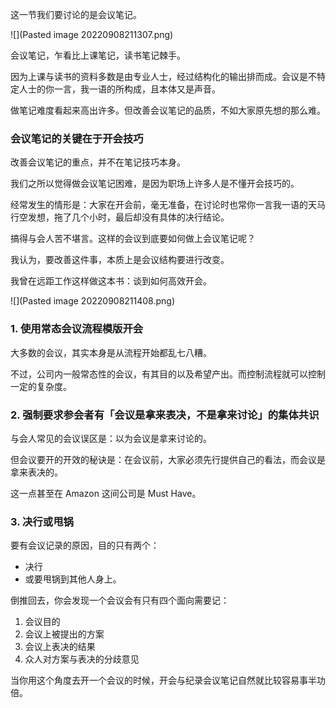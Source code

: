 这一节我们要讨论的是会议笔记。

![](Pasted image 20220908211307.png)

会议笔记，乍看比上课笔记，读书笔记棘手。

因为上课与读书的资料多数是由专业人士，经过结构化的输出排而成。会议是不特定人士的你一言，我一语的所构成，且本体又是声音。

做笔记难度看起来高出许多。但改善会议笔记的品质，不如大家原先想的那么难。

### 会议笔记的关键在于开会技巧

改善会议笔记的重点，并不在笔记技巧本身。

我们之所以觉得做会议笔记困难，是因为职场上许多人是不懂开会技巧的。

经常发生的情形是：大家在开会前，毫无准备，在讨论时也常你一言我一语的天马行空发想，拖了几个小时，最后却没有具体的决行结论。

搞得与会人苦不堪言。这样的会议到底要如何做上会议笔记呢？

我认为，要改善这件事，本质上是会议结构要进行改变。

我曾在远距工作这样做这本书：谈到如何高效开会。

![](Pasted image 20220908211408.png)

### 1.  使用常态会议流程模版开会

大多数的会议，其实本身是从流程开始都乱七八糟。

不过，公司内一般常态性的会议，有其目的以及希望产出。而控制流程就可以控制一定的复杂度。

### 2. 强制要求参会者有「会议是拿来表决，不是拿来讨论」的集体共识

与会人常见的会议误区是：以为会议是拿来讨论的。

但会议要开的开效的秘诀是：在会议前，大家必须先行提供自己的看法，而会议是拿来表决的。

这一点甚至在 Amazon 这间公司是 Must Have。

### 3. 决行或甩锅

要有会议记录的原因，目的只有两个：

 * 决行
 * 或要甩锅到其他人身上。

倒推回去，你会发现一个会议会有只有四个面向需要记：

1. 会议目的
2. 会议上被提出的方案
3. 会议上表决的结果
4. 众人对方案与表决的分歧意见

当你用这个角度去开一个会议的时候，开会与纪录会议笔记自然就比较容易事半功倍。


